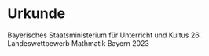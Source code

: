 # Urkunde

Bayerisches Staatsministerium für Unterricht und Kultus
26. Landeswettbewerb Mathmatik Bayern 2023
